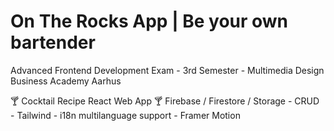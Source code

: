 # On The Rocks App | Be your own bartender
Advanced Frontend Development Exam - 3rd Semester - Multimedia Design Business Academy Aarhus

🍸 Cocktail Recipe React Web App 🍸
Firebase / Firestore / Storage - CRUD -  Tailwind - i18n multilanguage support - Framer Motion

